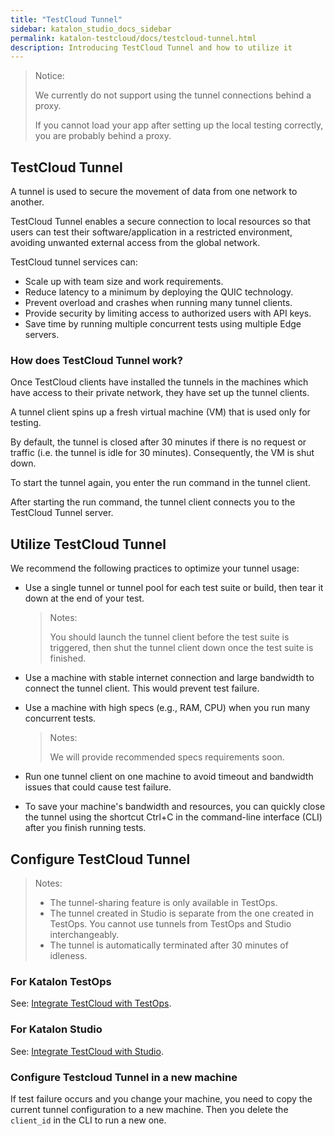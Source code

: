 ```yaml
---
title: "TestCloud Tunnel"
sidebar: katalon_studio_docs_sidebar
permalink: katalon-testcloud/docs/testcloud-tunnel.html
description: Introducing TestCloud Tunnel and how to utilize it
---
```


> Notice:
>
> We currently do not support using the tunnel connections behind a proxy.
>
> If you cannot load your app after setting up the local testing correctly, you are probably behind a proxy.

## TestCloud Tunnel

A tunnel is used to secure the movement of data from one network to another.

TestCloud Tunnel enables a secure connection to local resources so that users can test their software/application in a restricted environment, avoiding unwanted external access from the global network.

TestCloud tunnel services can:

* Scale up with team size and work requirements.
* Reduce latency to a minimum by deploying the QUIC technology.
* Prevent overload and crashes when running many tunnel clients.
* Provide security by limiting access to authorized users with API keys.
* Save time by running multiple concurrent tests using multiple Edge servers.

### How does TestCloud Tunnel work?

Once TestCloud clients have installed the tunnels in the machines which have access to their private network, they have set up the tunnel clients.

A tunnel client spins up a fresh virtual machine (VM) that is used only for testing.

By default, the tunnel is closed after 30 minutes if there is no request or traffic (i.e. the tunnel is idle for 30 minutes). Consequently, the VM is shut down.

To start the tunnel again, you enter the run command in the tunnel client.

After starting the run command, the tunnel client connects you to the TestCloud Tunnel server.

## Utilize TestCloud Tunnel

We recommend the following practices to optimize your tunnel usage:

* Use a single tunnel or tunnel pool for each test suite or build, then tear it down at the end of your test.

    > Notes:
    >
    > You should launch the tunnel client before the test suite is triggered, then shut the tunnel client down once the test suite is finished.

* Use a machine with stable internet connection and large bandwidth to connect the tunnel client. This would prevent test failure.

* Use a machine with high specs (e.g., RAM, CPU) when you run many concurrent tests.

    > Notes:
    >
    > We will provide recommended specs requirements soon.

* Run one tunnel client on one machine to avoid timeout and bandwidth issues that could cause test failure.

* To save your machine's bandwidth and resources, you can quickly close the tunnel using the shortcut Ctrl+C in the command-line interface (CLI) after you finish running tests.

## Configure TestCloud Tunnel

> Notes:
>
> * The tunnel-sharing feature is only available in TestOps.
> * The tunnel created in Studio is separate from the one created in TestOps. You cannot use tunnels from TestOps and Studio interchangeably.
> * The tunnel is automatically terminated after 30 minutes of idleness.

### For Katalon TestOps

See: [Integrate TestCloud with TestOps](https://docs.katalon.com/katalon-testcloud/docs/integrate-testcloud-with-testops.html#configure-the-testcloud-tunnel).

### For Katalon Studio

See: [Integrate TestCloud with Studio](https://docs.katalon.com/katalon-studio/docs/testcloud-integration.html).

### Configure Testcloud Tunnel in a new machine

If test failure occurs and you change your machine, you need to copy the current tunnel configuration to a new machine. Then you delete the `client_id` in the CLI to run a new one.
